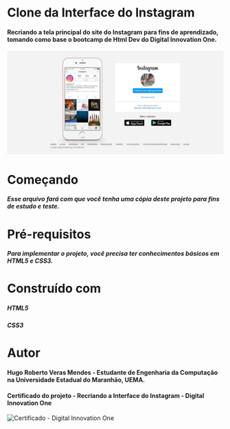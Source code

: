 # Clone da Interface do Instagram
#### Recriando a tela principal do site do Instagram para fins de aprendizado, tomando como base o bootcamp de Html Dev do Digital Innovation One.

![Imagem do projeto final](https://github.com/HugoMendess/Instagram/blob/master/imagem-projeto.JPG)

# Começando
##### Esse arquivo fará com que você tenha uma cópia deste projeto para fins de estudo e teste.

# Pré-requisitos
##### Para implementar o projeto, você precisa ter conhecimentos básicos em HTML5 e CSS3.

# Construído com
##### HTML5
##### CSS3 

# Autor
#### Hugo Roberto Veras Mendes - Estudante de Engenharia da Computação na Universidade Estadual do Maranhão, UEMA.


#### Certificado do projeto - Recriando a Interface do Instagram - Digital Innovation One
![Certificado - Digital Innovation One](https://github.com/HugoMendess/Instagram/blob/master/Recriando%20a%20p%C3%A1gina%20inicial%20do%20Instagram%20-%20Certificado.png)
